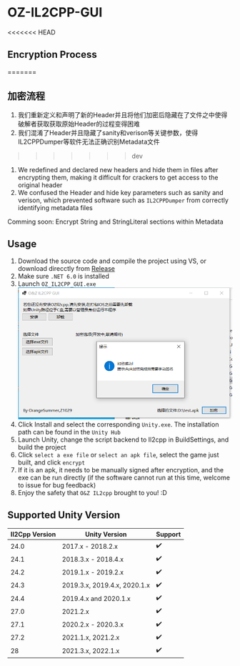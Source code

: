 # OZ-IL2CPP-GUI

<<<<<<< HEAD
## Encryption Process
=======
## 加密流程
1. 我们重新定义和声明了新的Header并且将他们加密后隐藏在了文件之中使得破解者获取获取原始Header的过程变得困难
2. 我们混淆了Header并且隐藏了sanity和verison等关键参数，使得IL2CPPDumper等软件无法正确识别Metadata文件
>>>>>>> dev

1. We redefined and declared new headers and hide them in files after encrypting them, making it difficult for crackers to get access to the original header
2. We confused the Header and hide key parameters such as sanity and verison, which prevented software such as `IL2CPPDumper` from correctly identifying metadata files

Comming soon: Encrypt String and StringLiteral sections within Metadata

## Usage

1. Download the source code and compile the project using VS, or download direcctly from  [Release](https://github.com/Z1029-oRangeSumMer/O-Z-IL2CPP/releases)
2. Make sure `.NET 6.0` is installed
3. Launch `OZ_IL2CPP_GUI.exe`
![gui_application](pics/gui_main.png)
4. Click Install and select the corresponding `Unity.exe`. The installation path can be found in the `Unity Hub`
5. Launch Unity, change the script backend to Il2cpp in BuildSettings, and build the project
6. Click `select a exe file` or `select an apk file`, select the game just built, and click `encrypt`
7. If it is an apk, it needs to be manually signed after encryption, and the exe can be run directly (if the software cannot run at this time, welcome to issue for bug feedback)
8. Enjoy the safety that `O&Z IL2cpp` brought to you! :D

## Supported Unity Version

| Il2Cpp Version | Unity Version                | Support        |
| -------------- | ---------------------------- |--------------  |
| 24.0           | 2017.x - 2018.2.x            |✔️              |
| 24.1           | 2018.3.x - 2018.4.x          |✔️              |
| 24.2           | 2019.1.x - 2019.2.x          |✔️              |
| 24.3           | 2019.3.x, 2019.4.x, 2020.1.x |✔️             |
| 24.4           | 2019.4.x and 2020.1.x        |✔️             |
| 27.0           | 2021.2.x                     |✔️              |
| 27.1           | 2020.2.x - 2020.3.x          | ✔️              |
| 27.2           | 2021.1.x, 2021.2.x           |✔️              |
| 28             | 2021.3.x, 2022.1.x           |✔️             |
